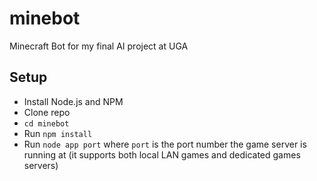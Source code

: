 minebot
=======

Minecraft Bot for my final AI project at UGA

## Setup

- Install Node.js and NPM
- Clone repo
- `cd minebot`
- Run `npm install`
- Run `node app port` where `port` is the port number the game server is running at 
(it supports both local LAN games and dedicated games servers)
